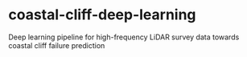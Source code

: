 # coastal-cliff-deep-learning
Deep learning pipeline for high-frequency LiDAR survey data towards coastal cliff failure prediction
